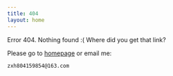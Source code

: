 ```yaml
---
title: 404
layout: home
---
```


Error 404. Nothing found :( Where did you get that link?

Please go to [homepage](/) or email me:

    zxh804159854@163.com

